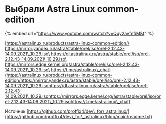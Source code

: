 # Выбрали Astra Linux common-edition

{% embed url="https://www.youtube.com/watch?v=Quy2avfnfiM&t" %}

[https://astralinux.ru/products/astra-linux-common-edition/\
https://mirror.yandex.ru/astra/stable/orel/iso/orel-2.12.43-14.09.2021\_10.29.iso\
https://dl.astralinux.ru/astra/stable/orel/iso/orel-2.12.43-14.09.2021\_10.29.iso\
https://mirrors.edge.kernel.org/astra/stable/orel/iso/orel-2.12.43-14.09.2021\_10.29.iso\
https://t.me/astralinux\_chat](https://astralinux.ru/products/astra-linux-common-edition/https://mirror.yandex.ru/astra/stable/orel/iso/orel-2.12.43-14.09.2021\_10.29.isohttps://dl.astralinux.ru/astra/stable/orel/iso/orel-2.12.43-14.09.2021\_10.29.isohttps://mirrors.edge.kernel.org/astra/stable/orel/iso/orel-2.12.43-14.09.2021\_10.29.isohttps://t.me/astralinux\_chat)

Источник [https://github.com/proffix4/dev\_for\_astralinux/](https://github.com/proffix4/dev\_for\_astralinux/blob/main/readme.txt)

